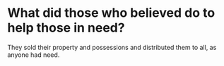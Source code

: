 # What did those who believed do to help those in need?

They sold their property and possessions and distributed them to all, as anyone had need.

